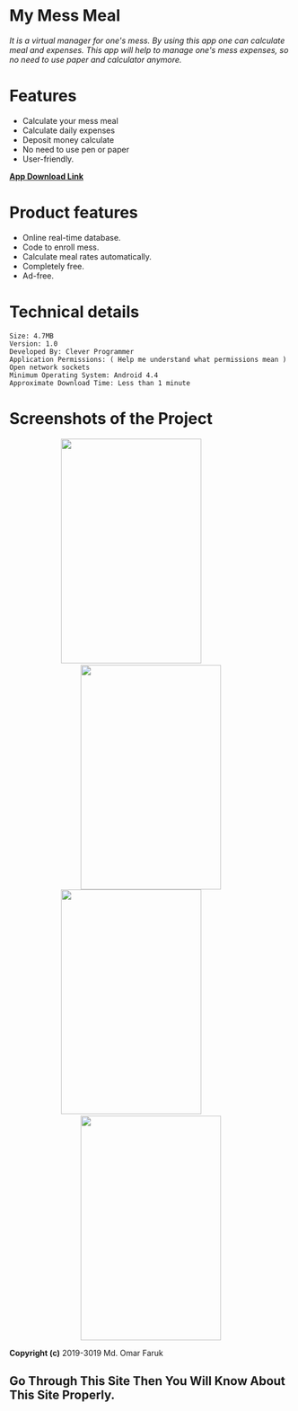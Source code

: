 # My Mess Meal
*It is a virtual manager for one's mess. By using this app one can calculate meal and expenses. This app will help to manage one's mess expenses, so no need to use paper and calculator anymore.*

# Features
* Calculate your mess meal
* Calculate daily expenses
* Deposit money calculate
* No need to use pen or paper
* User-friendly.

**[App Download Link](https://www.amazon.com/Clever-Programmer-My-Mess-Meal/dp/B082MF5TY3/)**

# Product features
* Online real-time database.
* Code to enroll mess.
* Calculate meal rates automatically.
* Completely free.
* Ad-free.

# Technical details
```
Size: 4.7MB
Version: 1.0
Developed By: Clever Programmer
Application Permissions: ( Help me understand what permissions mean )
Open network sockets
Minimum Operating System: Android 4.4
Approximate Download Time: Less than 1 minute
```


# Screenshots of the Project
<p align="center">
  <img src="https://user-images.githubusercontent.com/46674013/75118426-40cca480-56a4-11ea-9fb8-4a940e90a7bb.jpg" width="250" height="400" />&emsp;&emsp;&emsp;&emsp;&emsp;
  <img src="https://user-images.githubusercontent.com/46674013/75118427-41fdd180-56a4-11ea-9421-f122fc3f1576.jpg" width="250" height="400" /></br>
  <img src="https://user-images.githubusercontent.com/46674013/75118428-42966800-56a4-11ea-9b31-8376d16adc78.jpg" width="250" height="400" />&emsp;&emsp;&emsp;&emsp;&emsp;
  <img src="https://user-images.githubusercontent.com/46674013/75118429-432efe80-56a4-11ea-96f4-4044ac3d1f48.jpg" width="250" height="400" />
</p>
<!---
![Screenshots (1)](https://user-images.githubusercontent.com/46674013/75118426-40cca480-56a4-11ea-9fb8-4a940e90a7bb.jpg)
![Screenshots (3)](https://user-images.githubusercontent.com/46674013/75118427-41fdd180-56a4-11ea-9421-f122fc3f1576.jpg)
![Screenshots (4)](https://user-images.githubusercontent.com/46674013/75118428-42966800-56a4-11ea-9b31-8376d16adc78.jpg)
![Screenshots (5)](https://user-images.githubusercontent.com/46674013/75118429-432efe80-56a4-11ea-96f4-4044ac3d1f48.jpg)
-->

**Copyright (c)** 2019-3019 Md. Omar Faruk

## Go Through This Site Then You Will Know About This Site Properly.
